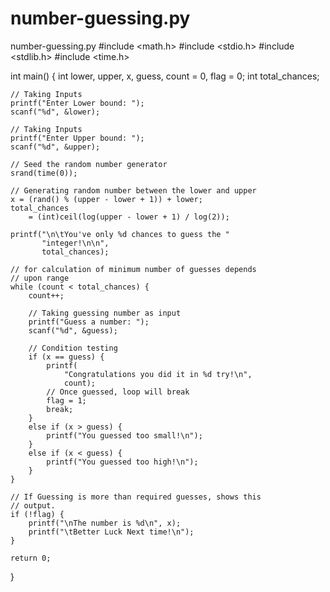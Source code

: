 # number-guessing.py
number-guessing.py
#include <math.h>
#include <stdio.h>
#include <stdlib.h>
#include <time.h>

int main()
{
    int lower, upper, x, guess, count = 0, flag = 0;
    int total_chances;

    // Taking Inputs
    printf("Enter Lower bound: ");
    scanf("%d", &lower);

    // Taking Inputs
    printf("Enter Upper bound: ");
    scanf("%d", &upper);

    // Seed the random number generator
    srand(time(0));

    // Generating random number between the lower and upper
    x = (rand() % (upper - lower + 1)) + lower;
    total_chances
        = (int)ceil(log(upper - lower + 1) / log(2));

    printf("\n\tYou've only %d chances to guess the "
           "integer!\n\n",
           total_chances);

    // for calculation of minimum number of guesses depends
    // upon range
    while (count < total_chances) {
        count++;

        // Taking guessing number as input
        printf("Guess a number: ");
        scanf("%d", &guess);

        // Condition testing
        if (x == guess) {
            printf(
                "Congratulations you did it in %d try!\n",
                count);
            // Once guessed, loop will break
            flag = 1;
            break;
        }
        else if (x > guess) {
            printf("You guessed too small!\n");
        }
        else if (x < guess) {
            printf("You guessed too high!\n");
        }
    }

    // If Guessing is more than required guesses, shows this
    // output.
    if (!flag) {
        printf("\nThe number is %d\n", x);
        printf("\tBetter Luck Next time!\n");
    }

    return 0;
}
